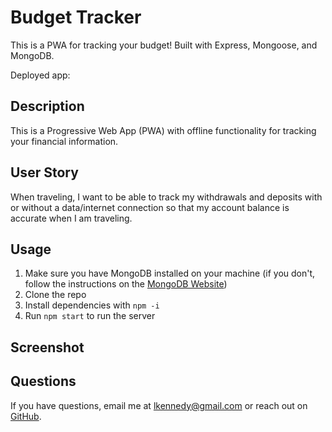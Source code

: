 # Budget Tracker  

This is a PWA for tracking your budget! Built with Express, Mongoose, and MongoDB.

Deployed app:


## Description
This is a Progressive Web App (PWA) with offline functionality for tracking your financial information.

## User Story
When traveling, I want to be able to track my withdrawals and deposits with or without a data/internet connection so that my account balance is accurate when I am traveling.

## Usage
1. Make sure you have MongoDB installed on your machine (if you don't, follow the instructions on the [MongoDB Website](https://docs.mongodb.com/manual/installation/))
2. Clone the repo
3. Install dependencies with `npm -i`
4. Run `npm start` to run the server 


## Screenshot



## Questions
If you have questions, email me at [lkennedy@gmail.com](mailto:lkennedy@gmail.com) or reach out on [GitHub](https://github.com/Lydia-tech).